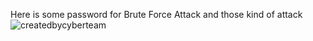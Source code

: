 Here is some password for Brute Force Attack and those kind of attack  
![createdbycyberteam](https://github.com/user-attachments/assets/13c9b566-2ee1-4d6c-8763-4af7449dd795)
